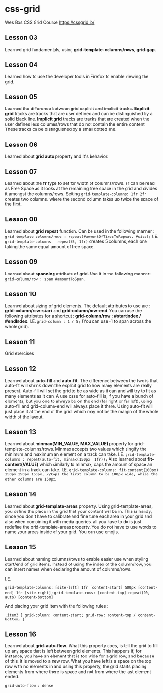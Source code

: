 # css-grid
Wes Bos CSS Grid Course
https://cssgrid.io/

## Lesson 03
Learned grid fundamentals, using **grid-template-columns/rows, grid-gap**.

## Lesson 04
Learned how to use the developer tools in Firefox to enable viewing the grid.

## Lesson 05
Learned the difference between grid explicit and implicit tracks. 
**Explicit grid** tracks are tracks that are user defined and can be distinguished by a solid black line.
**Implicit grid** tracks are tracks that are created when the user defines less columns/rows that do not contain the entire content. These tracks ca be distinguished by a small dotted line.

## Lesson 06
Learned about **grid auto** property and it's behavior.

## Lesson 07
Learned about the **fr** type to set for width of columns/rows. Fr can be read as Free Space as it looks at the remaining free space in the grid and divides it amongst the columns/rows. Setting `grid-template-columns: 1fr 2fr` creates two columns, where the second column takes up twice the space of the first.

## Lesson 08
Learned about **grid repeat** function. Can be used in the following manner : `grid-template-columns/rows : repeat(#amountOfTimesToRepeat, #size);`
I.E. `grid-template-columns : repeat(5, 1fr)` creates 5 columns, each one taking the same equal amount of free space.

## Lesson 09
Learned about **spanning** attribute of grid. Use it in the following manner: `grid-column/row : span #amountToSpan`.

## Lesson 10
Learned about sizing of grid elements. The default attributes to use are : **grid-column/row-start** and **grid-column/row-end**. You can use the following attributes for a shortcut : **grid-column/row : #startIndex / #endIndex**. I.E. `grid-column : 1 / 5;` (You can use -1 to span across the whole grid).

## Lesson 11
Grid exercises

## Lesson 12
Learned about **auto-fill** and **auto-fit**. The difference between the two is that auto-fit will shrink down the explicit grid to how many elements are really present. Auto-fill will set the grid to be as wide as it can and will try to fit as many elements as it can. A use case for auto-fill is, if you have a bunch of elements, but you one to always be on the end (far right or far left), using auto-fill and grid-column-end will always place it there. Using auto-fit will just place it at the end of the grid, which may not be the margin of the whole width of the layout.

## Lesson 13
Learned about **minmax(MIN_VALUE, MAX_VALUE)** property for grid-template-columns/rows. Minmax accepts two values which singify the minimum and maximum an element on a track can take. I.E. `grid-template-columns : repeat(auto-fit, minmax(150px, 1fr));`
Also learned about **fit-content(VALUE)** which similarly to minmax, caps the amount of space an element in a track can take. I.E. `grid-template-columns: fit-content(100px) 150px 150px 150px; //Caps the first column to be 100px wide, while the other columns are 150px`.

## Lesson 14
Learned about **grid-template-areas** property. Using grid-template-areas, you define the place in the grid that your content will be in. This is handy, since you don't have to calibrate and fine tune each area in your grid and also when combining it with media queries, all you have to do is just redefine the grid-template-areas property. You do not have to use words to name your areas inside of your grid. You can use emojis.

## Lesson 15
Learned about naming columns/rows to enable easier use when styling start/end of grid items. Instead of using the index of the column/row, you can insert names when declaring the amount of columns/rows. 

I.E.

`grid-template-columns: [site-left] 1fr [content-start] 500px [content-end] 1fr [site-right];`
`grid-template-rows: [content-top] repeat(10, auto) [content-bottom];`

And placing your grid item with the following rules :

`.item3 {
      grid-column: content-start;
      grid-row: content-top / content-bottom;
    }`

## Lesson 16

Learned about **grid-auto-flow**. What this property does, is tell the grid to fill up any space that is left between grid elements. This happens if, for instance, you have an element that is too wide for a grid row, and because of this, it is moved to a new row. What you have left is a space on the top row with no elements in and using this property, the grid starts placing elements from where there is space and not from where the last element ended.

`grid-auto-flow : dense;`